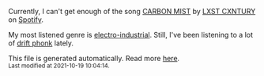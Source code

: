 
  Currently, I can't get enough of the song <a href="https://open.spotify.com/track/3RuWS8JiPtAjmEPW6pNB6Z">CARBON MIST</a> by <a href="https://open.spotify.com/artist/4TS37lr3ZraUxBHS727sEp">LXST CXNTURY</a> on <a href="https://open.spotify.com/user/9qz2xtkur2fengfsdcq8dd907?si=kq2SVrUkSNe0z1NJjpt7kg">Spotify</a>.

  My most listened genre is <a href="https://duckduckgo.com/?q=electro-industrial music">electro-industrial</a>.
  Still, I've been listening to a lot of <a href="https://duckduckgo.com/?q=drift phonk music">drift phonk</a> lately.

  This file is generated automatically. Read more <a href="https://github.com/CodeF0x/CodeF0x/blob/master/IMPORTANT.md">here</a>.
  <br>
  <sub>Last modified at 2021-10-19 10:04:14.</sub>
  